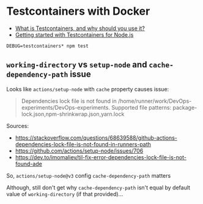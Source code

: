 Testcontainers with Docker
===

- [What is Testcontainers, and why should you use it?](https://testcontainers.com/guides/introducing-testcontainers/)
- [Getting started with Testcontainers for Node.js](https://testcontainers.com/guides/getting-started-with-testcontainers-for-nodejs/)

`DEBUG=testcontainers* npm test`


## `working-directory` vs `setup-node` and `cache-dependency-path` issue

Looks like `actions/setup-node` with `cache` property causes issue:

> Dependencies lock file is not found in /home/runner/work/DevOps-experiments/DevOps-experiments. Supported file patterns: package-lock.json,npm-shrinkwrap.json,yarn.lock

Sources:
- https://stackoverflow.com/questions/68639588/github-actions-dependencies-lock-file-is-not-found-in-runners-path
- https://github.com/actions/setup-node/issues/706
- https://dev.to/imomaliev/til-fix-error-dependencies-lock-file-is-not-found-ade

So, `actions/setup-node@v3` config `cache-dependency-path` matters

Although, still don't get why `cache-dependency-path` isn't equal by default value of `working-directory` (if that provided)...
